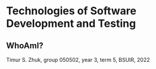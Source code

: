 # Technologies of Software Development and Testing

## WhoAmI?

Timur S. Zhuk, group 050502, year 3, term 5, BSUIR, 2022
